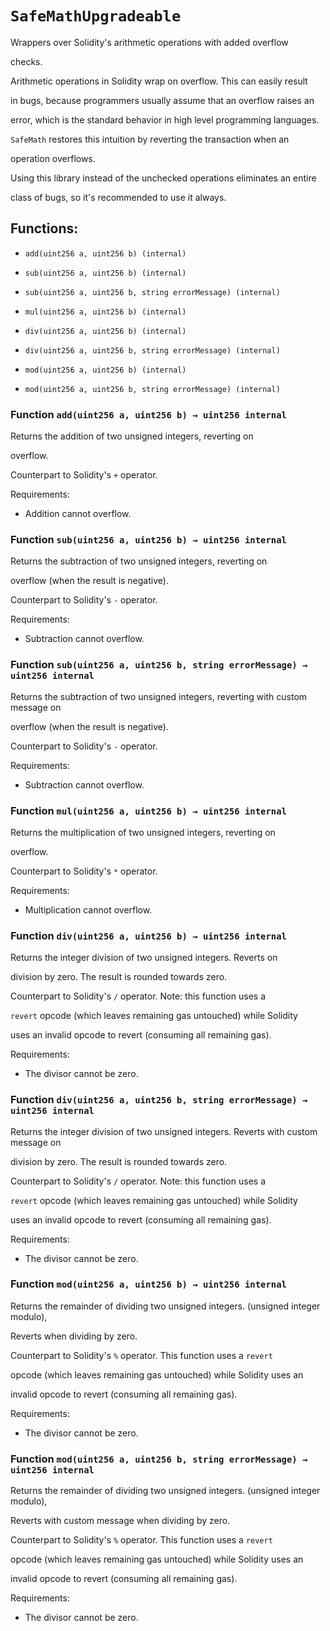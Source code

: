 # `SafeMathUpgradeable`

Wrappers over Solidity's arithmetic operations with added overflow

checks.

Arithmetic operations in Solidity wrap on overflow. This can easily result

in bugs, because programmers usually assume that an overflow raises an

error, which is the standard behavior in high level programming languages.

`SafeMath` restores this intuition by reverting the transaction when an

operation overflows.

Using this library instead of the unchecked operations eliminates an entire

class of bugs, so it's recommended to use it always.

## Functions:

- `add(uint256 a, uint256 b) (internal)`

- `sub(uint256 a, uint256 b) (internal)`

- `sub(uint256 a, uint256 b, string errorMessage) (internal)`

- `mul(uint256 a, uint256 b) (internal)`

- `div(uint256 a, uint256 b) (internal)`

- `div(uint256 a, uint256 b, string errorMessage) (internal)`

- `mod(uint256 a, uint256 b) (internal)`

- `mod(uint256 a, uint256 b, string errorMessage) (internal)`

### Function `add(uint256 a, uint256 b) → uint256 internal`

Returns the addition of two unsigned integers, reverting on

overflow.

Counterpart to Solidity's `+` operator.

Requirements:

- Addition cannot overflow.

### Function `sub(uint256 a, uint256 b) → uint256 internal`

Returns the subtraction of two unsigned integers, reverting on

overflow (when the result is negative).

Counterpart to Solidity's `-` operator.

Requirements:

- Subtraction cannot overflow.

### Function `sub(uint256 a, uint256 b, string errorMessage) → uint256 internal`

Returns the subtraction of two unsigned integers, reverting with custom message on

overflow (when the result is negative).

Counterpart to Solidity's `-` operator.

Requirements:

- Subtraction cannot overflow.

### Function `mul(uint256 a, uint256 b) → uint256 internal`

Returns the multiplication of two unsigned integers, reverting on

overflow.

Counterpart to Solidity's `*` operator.

Requirements:

- Multiplication cannot overflow.

### Function `div(uint256 a, uint256 b) → uint256 internal`

Returns the integer division of two unsigned integers. Reverts on

division by zero. The result is rounded towards zero.

Counterpart to Solidity's `/` operator. Note: this function uses a

`revert` opcode (which leaves remaining gas untouched) while Solidity

uses an invalid opcode to revert (consuming all remaining gas).

Requirements:

- The divisor cannot be zero.

### Function `div(uint256 a, uint256 b, string errorMessage) → uint256 internal`

Returns the integer division of two unsigned integers. Reverts with custom message on

division by zero. The result is rounded towards zero.

Counterpart to Solidity's `/` operator. Note: this function uses a

`revert` opcode (which leaves remaining gas untouched) while Solidity

uses an invalid opcode to revert (consuming all remaining gas).

Requirements:

- The divisor cannot be zero.

### Function `mod(uint256 a, uint256 b) → uint256 internal`

Returns the remainder of dividing two unsigned integers. (unsigned integer modulo),

Reverts when dividing by zero.

Counterpart to Solidity's `%` operator. This function uses a `revert`

opcode (which leaves remaining gas untouched) while Solidity uses an

invalid opcode to revert (consuming all remaining gas).

Requirements:

- The divisor cannot be zero.

### Function `mod(uint256 a, uint256 b, string errorMessage) → uint256 internal`

Returns the remainder of dividing two unsigned integers. (unsigned integer modulo),

Reverts with custom message when dividing by zero.

Counterpart to Solidity's `%` operator. This function uses a `revert`

opcode (which leaves remaining gas untouched) while Solidity uses an

invalid opcode to revert (consuming all remaining gas).

Requirements:

- The divisor cannot be zero.
